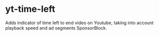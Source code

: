# yt-time-left
Adds indicator of time left to end video on Youtube, taking into account playback speed and ad segments SponsorBlock.
